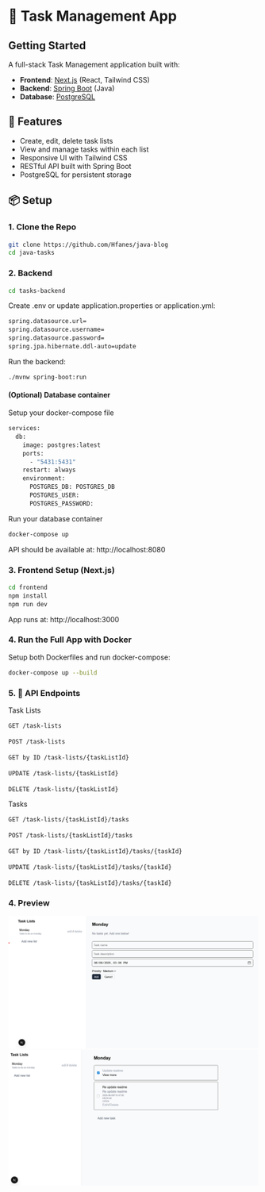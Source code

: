 # 📝 Task Management App

## Getting Started

A full-stack Task Management application built with:

- **Frontend**: [Next.js](https://nextjs.org/) (React, Tailwind CSS)
- **Backend**: [Spring Boot](https://spring.io/projects/spring-boot) (Java)
- **Database**: [PostgreSQL](https://www.postgresql.org/)

## 🚀 Features

- Create, edit, delete task lists
- View and manage tasks within each list
- Responsive UI with Tailwind CSS
- RESTful API built with Spring Boot
- PostgreSQL for persistent storage

## 📦 Setup

### 1. Clone the Repo

```bash
git clone https://github.com/Hfanes/java-blog
cd java-tasks
```

### 2. Backend

```bash
cd tasks-backend
```

Create .env or update application.properties or application.yml:

```bash
spring.datasource.url=
spring.datasource.username=
spring.datasource.password=
spring.jpa.hibernate.ddl-auto=update
```

Run the backend:

```bash
./mvnw spring-boot:run
```

#### (Optional) Database container

Setup your docker-compose file

```bash
services:
  db:
    image: postgres:latest
    ports:
      - "5431:5431"
    restart: always
    environment:
      POSTGRES_DB: POSTGRES_DB
      POSTGRES_USER:
      POSTGRES_PASSWORD:

```

Run your database container

```bash
docker-compose up
```

API should be available at: http://localhost:8080

### 3. Frontend Setup (Next.js)

```bash
cd frontend
npm install
npm run dev
```

App runs at: http://localhost:3000

### 4. Run the Full App with Docker

Setup both Dockerfiles and run docker-compose:

```bash
docker-compose up --build
```

### 5. 🧪 API Endpoints

Task Lists

    GET /task-lists

    POST /task-lists

    GET by ID /task-lists/{taskListId}

    UPDATE /task-lists/{taskListId}

    DELETE /task-lists/{taskListId}

Tasks

    GET /task-lists/{taskListId}/tasks

    POST /task-lists/{taskListId}/tasks

    GET by ID /task-lists/{taskListId}/tasks/{taskId}

    UPDATE /task-lists/{taskListId}/tasks/{taskId}

    DELETE /task-lists/{taskListId}/tasks/{taskId}

### 4. Preview

![preview of app](./tasks1.png)
![preview of app](./tasks2.png)
